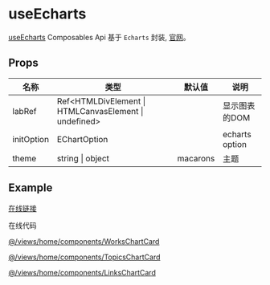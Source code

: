 # useEcharts

[useEcharts](https://github.com/lqsong/admin-antd-vue/blob/main/src/composables/useEcharts.ts) Composables Api 基于 `Echarts` 封装, [官网](https://echarts.apache.org)。

## Props

| 名称     | 类型    | 默认值                      | 说明                                                                           |
| -------- | ------ | -------------------------- | ------------------------------------------------------------------------------------- |
| labRef    |  Ref<HTMLDivElement \| HTMLCanvasElement \| undefined> |                      | 显示图表的DOM                                    |
| initOption  | EChartOption |         | echarts option                                                                    |
| theme | string \| object | macarons |  主题 |

## Example

[在线链接](http://demo.admin-antd-vue.liqingsong.cc/#/home/workplace)

在线代码

[@/views/home/components/WorksChartCard](https://github.com/lqsong/admin-antd-vue/blob/main/src/views/home/components/WorksChartCard/index.vue)

[@/views/home/components/TopicsChartCard](https://github.com/lqsong/admin-antd-vue/blob/main/src/views/home/components/TopicsChartCard/index.vue)

[@/views/home/components/LinksChartCard](https://github.com/lqsong/admin-antd-vue/blob/main/src/views/home/components/LinksChartCard/index.vue)

